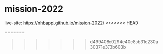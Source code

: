 # mission-2022
live-site: https://nhbappi.github.io/mission-2022/
<<<<<<< HEAD


=======
>>>>>>> d499408c0294e40c8bb31c230a30371e373b603b
